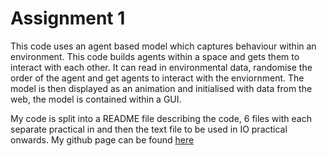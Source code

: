 # Assignment 1

This code uses an agent based model which captures behaviour within an environment. This code builds agents within a space and gets them to interact with each other. It can read in environmental data, randomise the order of the agent and get agents to interact with the enviornment. The model is then displayed as an animation and initialised with data from the web, the model is contained within a GUI.

My code is split into a README file describing the code, 6 files with each separate practical in and then the text file to be used in IO practical onwards. My github page can be found [here](https://github.com/eleanorb19/eleanorb19.github.io)
